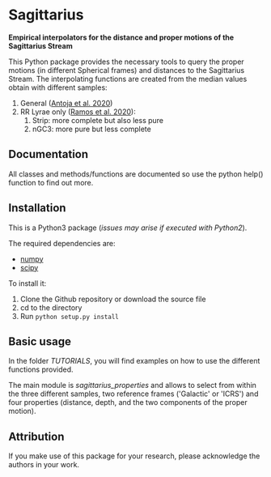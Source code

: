 # Sagittarius

**Empirical interpolators for the distance and proper motions of the Sagittarius Stream**

This Python package provides the necessary tools to query the proper motions (in different Spherical frames) and distances to the Sagittarius Stream. The interpolating functions are created from the median values obtain with different samples:
1. General ([Antoja et al. 2020](https://ui.adsabs.harvard.edu/link_gateway/2020A&A...635L...3A/doi:10.1051/0004-6361/201937145))
2. RR Lyrae only ([Ramos et al. 2020](https://ui.adsabs.harvard.edu/link_gateway/2020A&A...638A.104R/doi:10.1051/0004-6361/202037819)):
    1. Strip: more complete but also less pure
    2. nGC3: more pure but less complete
  
  
## Documentation

All classes and methods/functions are documented so use the python help() function to find out more.


## Installation

This is a Python3 package (*issues may arise if executed with Python2*).

The required dependencies are:
* [numpy](http://www.numpy.org/)
* [scipy](http://www.scipy.org/)


To install it:
1. Clone the Github repository or download the source file
2. cd to the directory
3. Run ```python setup.py install```


## Basic usage

In the folder *TUTORIALS*, you will find examples on how to use the different functions provided.

The main module is *sagittarius_properties* and allows to select from within the three different samples, two reference frames ('Galactic' or 'ICRS') and four properties (distance, depth, and the two components of the proper motion).


## Attribution

If you make use of this package for your research, please acknowledge the authors in your work.

